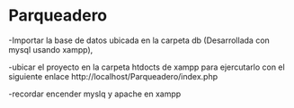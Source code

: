 # Parqueadero
-Importar la base de datos ubicada en la carpeta db (Desarrollada con mysql usando xampp), 

-ubicar el proyecto en la carpeta htdocts de xampp para ejercutarlo con el siguiente enlace http://localhost/Parqueadero/index.php

-recordar encender myslq y apache en xampp

